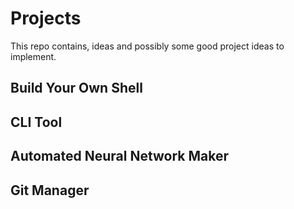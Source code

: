 # Projects
This repo contains, ideas and possibly some good project ideas to implement. 

## Build Your Own Shell
## CLI Tool
## Automated Neural Network Maker
## Git Manager
